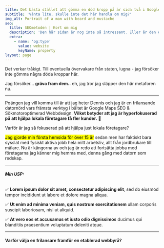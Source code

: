 ```yaml
---
title: Det bästa stället att gömma en död kropp på är sida två i Google.
subtitle: 'Vänta lite, skulle inte det här handla om mig?'
img_alt: Portrait of a man with beard and mustache
seo:
  title: SEOmetoden | Kort om mig
  description: 'Den här sidan är nog inte så intressant. Eller är den det? '
  extra:
    - name: 'og:type'
      value: website
      keyName: property
layout: page
---
```

Det verkar tråkigt. Till eventuella övervakare från staten, lugna - jag försöker inte gömma några döda kroppar här.

Jag försöker... **gräva fram dem..** eh, jag tror jag släpper den här metaforen nu.

_ _ _

Poängen jag vill komma till är att jag heter Dennis och jag är en frilansande datornörd vars främsta verktyg i bältet är Google Maps SEO & Sökmotoroptimerad Webbdesign. **Vilket betyder att
jag är hyperfokuserad på att hjälpa lokala företagare få fler kunder.** :rocket:

Varför är jag så fokuserad på att hjälpa just lokala företagare?

<mark>Jag gjorde min första hemsida för över 15 år</mark> sedan men har faktiskt bara sysslat med fysiskt aktiva jobb hela mitt arbetsliv, allt från jordbrukare till målare. Nu är kängorna av och jag är redo att fortsätta jobba med företagarna jag känner mig hemma med, denna gång med datorn som redskap.

***

###### **Min USP:**

:white_check_mark: **Lorem ipsum dolor sit amet, consectetur adipiscing elit**, sed do eiusmod tempor incididunt ut labore et dolore magna aliqua.

:white_check_mark: **Ut enim ad minima veniam, quis nostrum exercitationem** ullam corporis suscipit laboriosam, nisi ut aliquid.

:white_check_mark: **At vero eos et accusamus et iusto odio dignissimos** ducimus qui blanditiis praesentium voluptatum deleniti atque.

***

#### Varför välja en frilansare framför en etablerad webbyrå?
